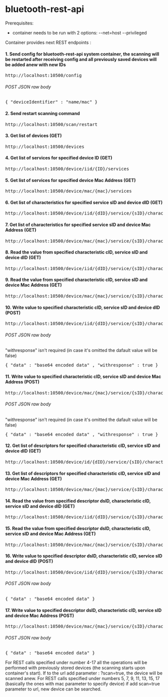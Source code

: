 # bluetooth-rest-api
Prerequisites:
- container needs to be run with 2 options: --net=host --privileged

Container provides next REST endpoints :

#### 1. Send config for bluetooth-rest-api system container, the scanning will be restarted after receiving config and all previously saved devices will be added anew with new IDs
<pre>
http://localhost:10500/config
</pre>
###### POST JSON raw body
<pre>
{ "deviceIdentifier" : "name/mac" }
</pre>
#### 2. Send restart scanning command
<pre>
http://localhost:10500/scan/restart
</pre>
#### 3. Get list of devices (GET)
<pre>
http://localhost:10500/devices
</pre>
#### 4. Get list of services for specified device ID (GET)
<pre>
http://localhost:10500/device/iid/{ID}/services
</pre>
#### 5. Get list of services for specified device Mac Address (GET)
<pre>
http://localhost:10500/device/mac/{mac}/services
</pre>
#### 6. Get list of characteristics for specified service sID and device dID (GET)
<pre>
http://localhost:10500/device/iid/{dID}/service/{sID}/characteristics
</pre>
#### 7. Get list of characteristics for specified service sID and device Mac Address (GET)
<pre>
http://localhost:10500/device/mac/{mac}/service/{sID}/characteristics
</pre>
#### 8. Read the value from specified characteristic cID, service sID and device dID (GET)
<pre>
http://localhost:10500/device/iid/{dID}/service/{sID}/characteristic/{cID}
</pre>
#### 9. Read the value from specified characteristic cID, service sID and device Mac Address (GET)
<pre>
http://localhost:10500/device/mac/{mac}/service/{sID}/characteristic/{cID}
</pre>
#### 10. Write value to specified characteristic cID, service sID and device dID (POST)
<pre>
http://localhost:10500/device/iid/{dID}/service/{sID}/characteristic/{cID}
</pre>
###### POST JSON raw body
"withresponse" isn't required (in case it's omitted the dafault value will be false)
<pre>
{ "data" : "base64 encoded data" , "withresponse" : true }
</pre>
#### 11. Write value to specified characteristic cID, service sID and device Mac Address (POST)
<pre>
http://localhost:10500/device/mac/{mac}/service/{sID}/characteristic/{cID}
</pre>
###### POST JSON raw body
"withresponse" isn't required (in case it's omitted the dafault value will be false)
<pre>
{ "data" : "base64 encoded data" , "withresponse" : true }
</pre>
#### 12. Get list of descriptors for specified characteristic cID, service sID and device dID (GET)
<pre>
http://localhost:10500/device/id/{dID}/service/{sID}/characteristic/{cID}/descriptors
</pre>
#### 13. Get list of descriptors for specified characteristic cID, service sID and device Mac Address (GET)
<pre>
http://localhost:10500/device/mac/{mac}/service/{sID}/characteristic/{cID}/descriptors
</pre>
#### 14. Read the value from specified descriptor dsID, characteristic cID, service sID and device dID (GET)
<pre>
http://localhost:10500/device/iid/{dID}/service/{sID}/characteristic/{cID}/descriptor/{dsID}
</pre>
#### 15. Read the value from specified descriptor dsID, characteristic cID, service sID and device Mac Address (GET)
<pre>
http://localhost:10500/device/mac/{mac}/service/{sID}/characteristic/{cID}/descriptor/{dsID}
</pre>
#### 16. Write value to specified descriptor dsID, characteristic cID, service sID and device dID (POST)
<pre>
http://localhost:10500/device/iid/{dID}/service/{sID}/characteristic/{cID}/descriptor/{dsID}
</pre>
###### POST JSON raw body
<pre>
{ "data" : "base64 encoded data" }
</pre>
#### 17. Write value to specified descriptor dsID, characteristic cID, service sID and device Mac Address (POST)
<pre>
http://localhost:10500/device/mac/{mac}/service/{sID}/characteristic/{cID}/descriptor/{dsID}
</pre>
###### POST JSON raw body
<pre>
{ "data" : "base64 encoded data" }
</pre>

For REST calls specified under number 4-17 all the operations will be performed with previously stored devices (the scanning starts upon container's start). If to the url add parameter : ?scan=true, the device will be scanned anew.
For REST calls specified under numbers 5, 7, 9, 11, 13, 15, 17 (basically the ones with mac parameter to specify device) if add scan=true parameter to url, new device can be searched.